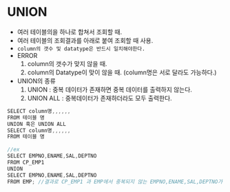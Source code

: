# UNION

* 여러 테이블의을 하나로 합쳐서 조회할 때.
* 여러 테이블의 조회결과를 아래로 붙여 조회할 때 사용.
* `column의 갯수 및 datatype은 반드시 일치해야한다.`
* ERROR
  1. column의 갯수가 맞지 않을 때.
  2. column의 Datatype이 맞이 않을 때. (column명은 서로 달라도 가능하다.)
* UNION의 종류
  1. UNION : 중복 데이터가 존재하면 중복 데이터를 출력하지 않는다.
  2. UNION ALL : 중복데이터가 존재하더라도 모두 출력한다.

```java
SELECT column명,,,,,,
FROM 테이블 명    
UNION 혹은 UNION ALL
SELECT column명,,,,,,
FROM 테이블 명
    
//ex
SELECT EMPNO,ENAME,SAL,DEPTNO
FROM CP_EMP1
UNION
SELECT EMPNO,ENAME,SAL,DEPTNO
FROM EMP; //결과로 CP_EMP1 과 EMP에서 중복되지 않는 EMPNO,ENAME,SAL,DEPTNO가 조회된다.
```

